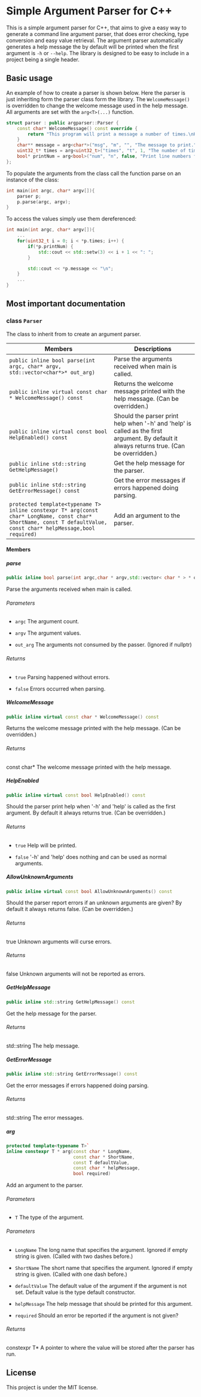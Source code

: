 # Simple Argument Parser for C++

This is a simple argument parser for C++, that aims to give a easy way to generate a command line argument parser, that does error checking, type conversion and easy value retrieval. The argument parser automatically generates a help message the by default will be printed when the first argument is `-h` or `--help`. The library is designed to be easy to include in a project being a single header.

## Basic usage

An example of how to create a parser is shown below. Here the parser is just inheriting form the parser class form the library. The `WelcomeMessage()` is overridden to change the welcome message used in the help message. All arguments are set with the `arg<T>(...)` function.

```cpp
struct parser : public argparser::Parser {
    const char* WelcomeMessage() const override {
        return "This program will print a message a number of times.\nHere are the possible settings:";
    }
    char** message = arg<char*>("msg", "m", "", "The message to print.", true);
    uint32_t* times = arg<uint32_t>("times", "t", 1, "The number of times the message is printed.");
    bool* printNum = arg<bool>("num", "n", false, "Print line numbers for the message.");
};
```

To populate the arguments from the class call the function parse on an instance of the class:

```cpp
int main(int argc, char* argv[]){
    parser p;
    p.parse(argc, argv);
}
```

To access the values simply use them dereferenced:

```cpp
int main(int argc, char* argv[]){
    ...
    for(uint32_t i = 0; i < *p.times; i++) {
        if(*p.printNum) {
            std::cout << std::setw(3) << i + 1 << ": ";
        }

        std::cout << *p.message << "\n";
    }
    ...
}
```

## Most important documentation

### class `Parser`

The class to inherit from to create an argument parser.

| Members                                                                                                                                                                   | Descriptions                                                                                                                               |
| ------------------------------------------------------------------------------------------------------------------------------------------------------------------------- | ------------------------------------------------------------------------------------------------------------------------------------------ |
| `public inline bool parse(int argc, char* argv, std::vector<char*>* out_arg)`                                                                                             | Parse the arguments received when main is called.                                                                                          |
| `public inline virtual const char * WelcomeMessage() const`                                                                                                               | Returns the welcome message printed with the help message. (Can be overridden.)                                                            |
| `public inline virtual const bool HelpEnabled() const`                                                                                                                    | Should the parser print help when '-h' and 'help' is called as the first argument. By default it always returns true. (Can be overridden.) |
| `public inline std::string GetHelpMessage()`                                                                                                                              | Get the help message for the parser.                                                                                                       |
| `public inline std::string GetErrorMessage() const`                                                                                                                       | Get the error messages if errors happened doing parsing.                                                                                   |
| `protected template<typename T>` <br/>`inline constexpr T* arg(const char* LongName, const char* ShortName, const T defaultValue, const char* helpMessage,bool required)` | Add an argument to the parser.                                                                                                             |

#### Members

##### parse

```cpp
public inline bool parse(int argc,char * argv,std::vector< char * > * out_arg)
```

Parse the arguments received when main is called.

###### Parameters

- `argc` The argument count.

- `argv` The argument values.

- `out_arg` The arguments not consumed by the passer. (Ignored if nullptr)

###### Returns

- `true` Parsing happened without errors.

- `false` Errors occurred when parsing.

##### WelcomeMessage

```cpp
public inline virtual const char * WelcomeMessage() const
```

Returns the welcome message printed with the help message. (Can be overridden.)

###### Returns

const char\* The welcome message printed with the help message.

##### HelpEnabled

```cpp
public inline virtual const bool HelpEnabled() const
```

Should the parser print help when '-h' and 'help' is called as the first argument. By default it always returns true. (Can be overridden.)

###### Returns

- `true` Help will be printed.

- `false` '-h' and 'help' does nothing and can be used as normal arguments.

##### AllowUnknownArguments

```cpp
public inline virtual const bool AllowUnknownArguments() const
```

Should the parser report errors if an unknown arguments are given? By default it always returns false. (Can be overridden.)

###### Returns

true Unknown arguments will curse errors.

###### Returns

false Unknown arguments will not be reported as errors.

##### GetHelpMessage

```cpp
public inline std::string GetHelpMessage() const
```

Get the help message for the parser.

###### Returns

std::string The help message.

##### GetErrorMessage

```cpp
public inline std::string GetErrorMessage() const
```

Get the error messages if errors happened doing parsing.

###### Returns

std::string The error messages.

##### arg

```cpp
protected template<typename T>`
inline constexpr T * arg(const char * LongName,
                         const char * ShortName,
                         const T defaultValue,
                         const char * helpMessage,
                         bool required)
```

Add an argument to the parser.

###### Parameters

- `T` The type of the argument.

###### Parameters

- `LongName` The long name that specifies the argument. Ignored if empty string is given. (Called with two dashes before.)

- `ShortName` The short name that specifies the argument. Ignored if empty string is given. (Called with one dash before.)

- `defaultValue` The default value of the argument if the argument is not set. Default value is the type default constructor.

- `helpMessage` The help message that should be printed for this argument.

- `required` Should an error be reported if the argument is not given?

###### Returns

constexpr T\* A pointer to where the value will be stored after the parser has run.

## License

This project is under the MIT license.
